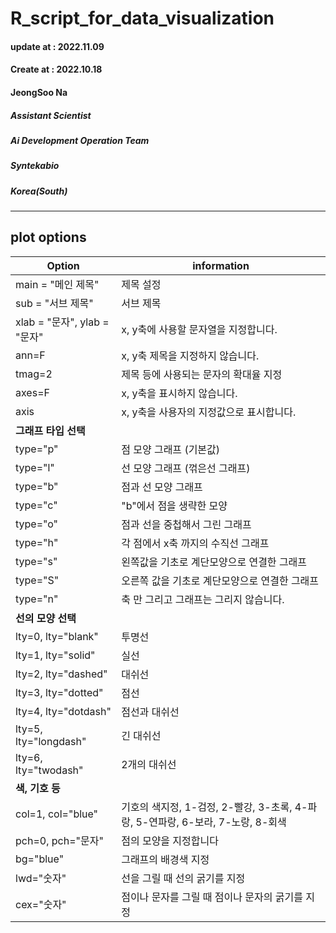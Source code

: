 # R_script_for_data_visualization
#### update at : 2022.11.09
#### Create at : 2022.10.18
#### JeongSoo Na
##### Assistant Scientist
##### Ai Development Operation Team
##### Syntekabio
##### Korea(South)
---
## plot options
|**Option**|**information**|
|------|------|
|main = "메인 제목"|제목 설정|
|sub = "서브 제목"|서브 제목|
|xlab = "문자", ylab = "문자"|x, y축에 사용할 문자열을 지정합니다.|
|ann=F|x, y축 제목을 지정하지 않습니다.|
|tmag=2|제목 등에 사용되는 문자의 확대율 지정|
|axes=F|x, y축을 표시하지 않습니다.|
|axis|x, y축을 사용자의 지정값으로 표시합니다.|
|**그래프 타입 선택**||
|type="p"|점 모양 그래프 (기본값)|
|type="l"|선 모양 그래프 (꺾은선 그래프)|
|type="b"|점과 선 모양 그래프|
|type="c"|"b"에서 점을 생략한 모양|
|type="o"|점과 선을 중첩해서 그린 그래프|
|type="h"|각 점에서 x축 까지의 수직선 그래프|
|type="s"|왼쪽값을 기초로 계단모양으로 연결한 그래프|
|type="S"|오른쪽 값을 기초로 계단모양으로 연결한 그래프|
|type="n"|축 만 그리고 그래프는 그리지 않습니다.|
|**선의 모양 선택**||
|lty=0, lty="blank"|투명선|
|lty=1, lty="solid"|실선|
|lty=2, lty="dashed"|대쉬선|
|lty=3, lty="dotted"|점선|
|lty=4, lty="dotdash"|점선과 대쉬선|
|lty=5, lty="longdash"|긴 대쉬선|
|lty=6, lty="twodash"|2개의 대쉬선|
|**색, 기호 등**||
|col=1, col="blue"|기호의 색지정, 1-검정, 2-빨강, 3-초록, 4-파랑, 5-연파랑, 6-보라, 7-노랑, 8-회색|
|pch=0, pch="문자"|점의 모양을 지정합니다|
|bg="blue"|그래프의 배경색 지정|
|lwd="숫자"|선을 그릴 때 선의 굵기를 지정|
|cex="숫자"| 점이나 문자를 그릴 때 점이나 문자의 굵기를 지정|